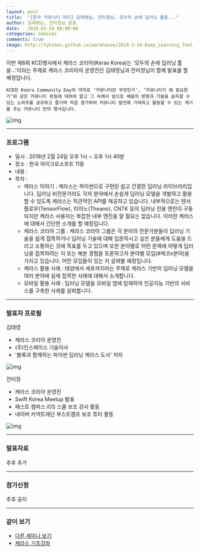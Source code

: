 ```yaml
---
layout: post
title:  "[한국 커뮤너티 데이] 김태영님, 전미정님, 모두의 손에 딥러닝 툴을..."
author: 김태영님, 전미정님 발표
date:   2018-02-24 00:00:00
categories: seminar
comments: true
image: http://tykimos.github.io/warehouse/2018-2-24-Deep_Learning_Tool_in_Everyones_hands_title.png
---
```

이번 제8회 KCD행사에서 케라스 코리아(Keras Korea)는 '모두의 손에 딥러닝 툴을...'이라는 주제로 케라스 코리아의 운영진인 김태영님과 전미정님이 함께 발표를 할 예정입니다.

    KCD란 Koera Community Day의 약자로 ‘커뮤니티란 무엇인가’, ‘커뮤니티가 왜 중요한가’와 같은 커뮤니티 본질에 대하여 알고 그 속에서 앞으로 배움의 방향과 기술을 습득할 수 있는 노하우를 공유하고 즐기며 직접 참가하여 커뮤니티 발전에 기여하고 활동할 수 있는 계기를 주는 커뮤니티 만의 행사입니다. 
    
![img](http://tykimos.github.io/warehouse/2018-2-24-Deep_Learning_Tool_in_Everyones_hands_title.png)

---
### 프로그램

* 일시 : 2018년 2월 24일 오후 1시 ~ 오후 1시 40분
* 장소 : 한국 마이크로소프트 11층
* 내용 : 
* 목차 :
    * 케라스 이야기 : 케라스는 파이썬으로 구현된 쉽고 간결한 딥러닝 라이브러리입니다. 딥러닝 비전문가라도 각자 분야에서 손쉽게 딥러닝 모델을 개발하고 활용할 수 있도록 케라스는 직관적인 API를 제공하고 있습니다. 내부적으로는 텐서플로우(TensorFlow), 티아노(Theano), CNTK 등의 딥러닝 전용 엔진이 구동되지만 케라스 사용자는 복잡한 내부 엔진을 알 필요는 없습니다. 이러한 케라스에 대해서 간단한 소개를 할 예정입니다. 
    * 케라스 코리아 그룹 : 케라스 코리아 그룹은 각 분야의 전문가분들이 딥러닝 기술을 쉽게 접목하거나 딥러닝 기술에 대해 입문하시고 싶은 분들에게 도움을 드리고 소통하는 것에 목표를 두고 있으며 또한 분야별로 어떤 문제에 어떻게 딥러닝을 접목하려는 지 또는 해본 경험을 토론하고자 분야별 모임(#케코x분야)을 가지고 있습니다. 어떤 모임들이 있는 지 살펴볼 예정입니다. 
    * 케라스 활용 사례 : 태양에서 세포까지라는 주제로 케라스 기반의 딥러닝 모델을 여러 분야에 실제 접목한 사례에 대해서 소개합니다.
    * 모바일 활용 사례 : 딥러닝 모델을 모바일 앱에 탑재하여 인공지능 기반의 서비스를 구축한 사례를 살펴봅니다.

---

### 발표자 프로필

김태영
- 케라스 코리아 운영진
- (주)인스페이스 기술이사
- '블록과 함께하는 파이썬 딥러닝 케라스 도서' 저자

![img](http://tykimos.github.io/warehouse/2018-2-24-Deep_Learning_Tool_in_Everyones_hands_tykim.jpg)

전미정
- 케라스 코리아 운영진
- Swift Korea Meetup 발표
- 패스트 캠퍼스 iOS 스쿨 보조 강사 활동
- 네이버 커넥트재단 부스트캠프 보조 튜터 활동

![img](http://tykimos.github.io/warehouse/2018-2-24-Deep_Learning_Tool_in_Everyones_hands_jmj.jpg)

---

### 발표자료

추후 추가

---

### 참가신청

추후 공지

---

### 같이 보기

* [다른 세미나 보기](https://tykimos.github.io/seminar/)
* [케라스 기초강좌](https://tykimos.github.io/lecture/)
